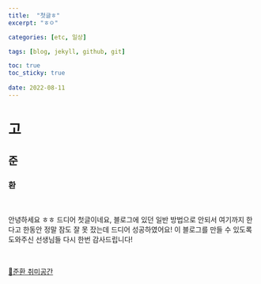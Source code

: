 ```yaml
---
title:  "첫글ㅎ"
excerpt: "ㅎㅇ"

categories: [etc, 일상]

tags: [blog, jekyll, github, git]

toc: true
toc_sticky: true
 
date: 2022-08-11
---
```



# 고 
## 준
### 환

<br>

안녕하세요 ㅎㅎ 드디어 첫글이네요, 블로그에 있던 일반 방법으로 안되서 여기까지 한다고 한동안 정말 잠도 잘 못 잤는데 드디어 성공하였어요!
이 블로그를 만들 수 있도록 도와주신 선생님들 다시 한번 감사드립니다!

<br>

[🤖준환 취미공간](https://discord.gg/zkzk5xtm)